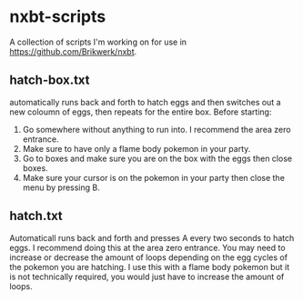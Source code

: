 # nxbt-scripts
A collection of scripts I'm working on for use in https://github.com/Brikwerk/nxbt. 

## hatch-box.txt
automatically runs back and forth to hatch eggs and then switches out a new coloumn of eggs, then repeats for the entire box. 
Before starting:

 1. Go somewhere without anything to run into. I recommend the area zero entrance. 
 2. Make sure to have only a flame body pokemon in your party.  
 3. Go to boxes and make sure you are on the box with the eggs then close boxes.
 4. Make sure your cursor is on the pokemon in your party then close the menu by pressing B.

## hatch.txt
Automaticall runs back and forth and presses A every two seconds to hatch eggs. I recommend doing this at the area zero entrance. 
You may need to increase or decrease the amount of loops depending on the egg cycles of the pokemon you are hatching. I use this with a flame body pokemon but it is not technically required, you would just have to increase the amount of loops.
